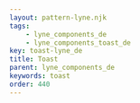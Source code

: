 ```yaml
---
layout: pattern-lyne.njk
tags: 
    - lyne_components_de
    - lyne_components_toast_de
key: toast-lyne_de
title: Toast
parent: lyne_components_de
keywords: toast
order: 440
---
```

